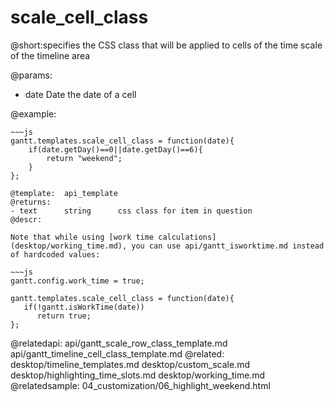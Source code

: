 scale_cell_class
=============
@short:specifies the CSS class that will be applied to cells of the time scale of the timeline area 
	
@params:
- date	Date	the date of a cell



@example:
<style>
.weekend{ background: #f4f7f4 !important;}
</style>
~~~
~~~js
gantt.templates.scale_cell_class = function(date){
	if(date.getDay()==0||date.getDay()==6){
		return "weekend";
	}
};

@template:	api_template
@returns:
- text		string		css class for item in question
@descr:

Note that while using [work time calculations](desktop/working_time.md), you can use api/gantt_isworktime.md instead of hardcoded values:

~~~js
gantt.config.work_time = true;

gantt.templates.scale_cell_class = function(date){
   if(!gantt.isWorkTime(date))
      return true;
};
~~~


@relatedapi:
    api/gantt_scale_row_class_template.md
	api/gantt_timeline_cell_class_template.md
@related:
 	desktop/timeline_templates.md
 	desktop/custom_scale.md
	desktop/highlighting_time_slots.md
	desktop/working_time.md
@relatedsample:
	04_customization/06_highlight_weekend.html

